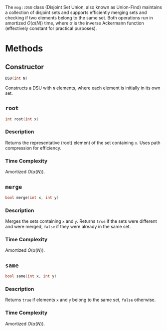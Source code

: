 The `mog::DSU` class (Disjoint Set Union, also known as Union-Find) maintains a collection of disjoint sets and supports efficiently merging sets and checking if two elements belong to the same set. Both operations run in amortized $O(\alpha(N))$ time, where $\alpha$ is the inverse Ackermann function (effectively constant for practical purposes).

# Methods

## Constructor
```cpp
DSU(int N)
```
Constructs a DSU with `N` elements, where each element is initially in its own set.

## `root`
```cpp
int root(int x)
```
### Description

Returns the representative (root) element of the set containing `x`. Uses path compression for efficiency.

### Time Complexity
Amortized $O(\alpha(N))$.

## `merge`
```cpp
bool merge(int x, int y)
```
### Description

Merges the sets containing `x` and `y`. Returns `true` if the sets were different and were merged, `false` if they were already in the same set.

### Time Complexity
Amortized $O(\alpha(N))$.

## `same`
```cpp
bool same(int x, int y)
```
### Description

Returns `true` if elements `x` and `y` belong to the same set, `false` otherwise.

### Time Complexity
Amortized $O(\alpha(N))$.
